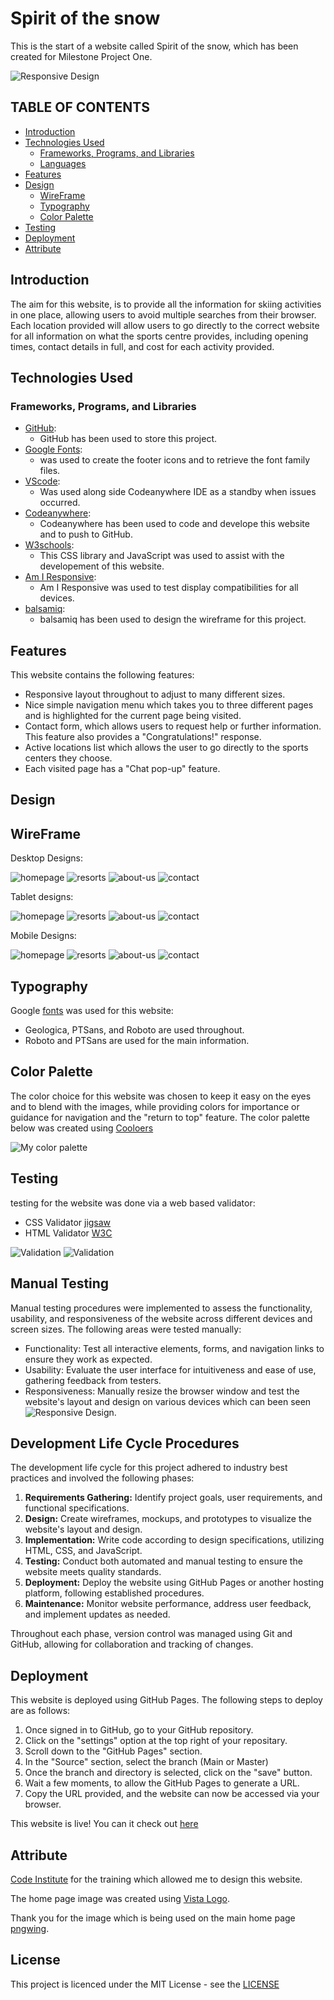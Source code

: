 # **Spirit of the snow**

This is the start of a website called Spirit of the snow, which has been created for Milestone Project One.

![Responsive Design](assets/images/responsive.png)

## TABLE OF CONTENTS
* [Introduction](#Introduction)
* [Technologies Used](#Technologies-used)
  * [Frameworks, Programs, and Libraries](#Frameworks-Programs,--Libraries)
  * [Languages](#Languages)
* [Features](#Features)
* [Design](#Design)
  * [WireFrame](#WireFrame)
  * [Typography](#Typography)
  * [Color Palette](#Color-Palette)
* [Testing](#Testing)
* [Deployment](#Deployment)
* [Attribute](#Attribute)

## Introduction

The aim for this website, is to provide all the information for skiing activities in one place, allowing users to avoid multiple searches from their browser. Each location provided will allow users to go directly to the correct website for all information on what the sports centre provides, including opening times, contact details in full, and cost for each activity provided.

## Technologies Used

### Frameworks, Programs, and Libraries

 - [GitHub](https://github.com):
    - GitHub has been used to store this project.
 - [Google Fonts](https://fonts.google.com): 
    - was used to create the footer icons and to retrieve the font family files.
 - [VScode](https://code.visualstudio.com):
    - Was used along side Codeanywhere IDE as a standby when issues occurred.
 - [Codeanywhere](https://codeanywhere.com/):
    - Codeanywhere has been used to code and develope this website and to push to GitHub.
 - [W3schools](https://www.w3schools.com):
    - This CSS library and JavaScript was used to assist with the developement of this website.
 - [Am I Responsive](https://ui.dev/amiresponsive):
    - Am I Responsive was used to test display compatibilities for all devices.
 - [balsamiq](https://balsamiq.cloud):
    - balsamiq has been used to design the wireframe for this project.

## Features

This website contains the following features:

- Responsive layout throughout to adjust to many different sizes.
- Nice simple navigation menu which takes you to three different pages and is highlighted for the current page being visited.
- Contact form, which allows users to request help or further information. This feature also provides a "Congratulations!" response.
- Active locations list which allows the user to go directly to the sports centers they choose.
- Each visited page has a "Chat pop-up" feature.

## Design

## WireFrame

Desktop Designs:

![homepage](assets/images/homepage-wireframe.png)
![resorts](assets/images/resorts-page-wireframe.png)
![about-us](assets/images/about-wireframe.png)
![contact](assets/images/contact-wireframe.png)

Tablet designs:

![homepage](assets/images/home-tb.png)
![resorts](assets/images/resorts-tb.png)
![about-us](assets/images/about-tb.png)
![contact](assets/images/contact-tb.png)

Mobile Designs:

![homepage](assets/images/home-mb.png)
![resorts](assets/images/resorts-mb.png)
![about-us](assets/images/about-us-mb.png)
![contact](assets/images/contact-mb.png)

## Typography

Google [fonts](assets/fonts)  was used for this website:
- Geologica, PTSans, and Roboto are used throughout.
- Roboto and PTSans are used for the main information.

## Color Palette

The color choice for this website was chosen to keep it easy on the eyes and to blend with the images, while providing colors for importance or guidance for navigation and the "return to top" feature.
The color palette below was created using [Cooloers](https://coolors.co)

![My color palette](assets/images/colourpalette.png)

## Testing 
testing for the website was done via a web based validator:
- CSS Validator [jigsaw](https://jigsaw.w3.org/css-validator/) 
- HTML Validator [W3C](https://validator.w3.org)

![Validation](assets/images/css-valid.png)
![Validation](assets/images/html-valid.png)

## Manual Testing
Manual testing procedures were implemented to assess the functionality, usability, and responsiveness of the website across different devices and screen sizes. The following areas were tested manually:
- Functionality: Test all interactive elements, forms, and navigation links to ensure they work as expected.
- Usability: Evaluate the user interface for intuitiveness and ease of use, gathering feedback from testers.
- Responsiveness: Manually resize the browser window and test the website's layout and design on various devices which can been seen ![Responsive Design](assets/images/responsive.png).

## Development Life Cycle Procedures

The development life cycle for this project adhered to industry best practices and involved the following phases:

1. **Requirements Gathering:** Identify project goals, user requirements, and functional specifications.
2. **Design:** Create wireframes, mockups, and prototypes to visualize the website's layout and design.
3. **Implementation:** Write code according to design specifications, utilizing HTML, CSS, and JavaScript.
4. **Testing:** Conduct both automated and manual testing to ensure the website meets quality standards.
5. **Deployment:** Deploy the website using GitHub Pages or another hosting platform, following established procedures.
6. **Maintenance:** Monitor website performance, address user feedback, and implement updates as needed.

Throughout each phase, version control was managed using Git and GitHub, allowing for collaboration and tracking of changes.

## Deployment

This website is deployed using GitHub Pages. The following steps to deploy are as follows:
  1. Once signed in to GitHub, go to your GitHub repository.
  2. Click on the "settings" option at the top right of your repositary.
  3. Scroll down to the "GitHub Pages" section.
  4. In the "Source" section, select the branch (Main or Master)
  5. Once the branch and directory is selected, click on the "save" button.
  6. Wait a few moments, to allow the GitHub Pages to generate a URL.
  7. Copy the URL provided, and the website can now be accessed via your browser.

This website is live! You can it check out [here](https://dkingdev.github.io/MP1/)

## Attribute
[Code Institute](https://codeinstitute.net/) for the training which allowed me to design this website.

The home page image was created using  [Vista Logo](https://www.vistaprint.co.uk/logomaker).

Thank you for the image which is being used on the main home page [pngwing](https://www.pngwing.com/en/free-png-snrvq).

## License
This project is licenced under the MIT License - see the [LICENSE](LICENSE)


